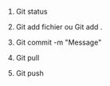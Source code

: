 1) Git status

2) Git add fichier ou Git add . 

3) Git commit -m "Message"

4) Git pull

5) Git push  
